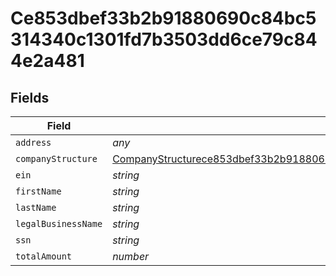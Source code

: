 # Ce853dbef33b2b91880690c84bc5314340c1301fd7b3503dd6ce79c844e2a481


## Fields

| Field                                                                                                                                                                                       | Type                                                                                                                                                                                        | Required                                                                                                                                                                                    | Description                                                                                                                                                                                 |
| ------------------------------------------------------------------------------------------------------------------------------------------------------------------------------------------- | ------------------------------------------------------------------------------------------------------------------------------------------------------------------------------------------- | ------------------------------------------------------------------------------------------------------------------------------------------------------------------------------------------- | ------------------------------------------------------------------------------------------------------------------------------------------------------------------------------------------- |
| `address`                                                                                                                                                                                   | *any*                                                                                                                                                                                       | :heavy_minus_sign:                                                                                                                                                                          | N/A                                                                                                                                                                                         |
| `companyStructure`                                                                                                                                                                          | [CompanyStructurece853dbef33b2b91880690c84bc5314340c1301fd7b3503dd6ce79c844e2a481](../../models/shared/companystructurece853dbef33b2b91880690c84bc5314340c1301fd7b3503dd6ce79c844e2a481.md) | :heavy_minus_sign:                                                                                                                                                                          | N/A                                                                                                                                                                                         |
| `ein`                                                                                                                                                                                       | *string*                                                                                                                                                                                    | :heavy_minus_sign:                                                                                                                                                                          | N/A                                                                                                                                                                                         |
| `firstName`                                                                                                                                                                                 | *string*                                                                                                                                                                                    | :heavy_minus_sign:                                                                                                                                                                          | N/A                                                                                                                                                                                         |
| `lastName`                                                                                                                                                                                  | *string*                                                                                                                                                                                    | :heavy_minus_sign:                                                                                                                                                                          | N/A                                                                                                                                                                                         |
| `legalBusinessName`                                                                                                                                                                         | *string*                                                                                                                                                                                    | :heavy_minus_sign:                                                                                                                                                                          | N/A                                                                                                                                                                                         |
| `ssn`                                                                                                                                                                                       | *string*                                                                                                                                                                                    | :heavy_minus_sign:                                                                                                                                                                          | N/A                                                                                                                                                                                         |
| `totalAmount`                                                                                                                                                                               | *number*                                                                                                                                                                                    | :heavy_minus_sign:                                                                                                                                                                          | N/A                                                                                                                                                                                         |